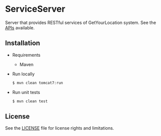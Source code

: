 # ServiceServer

Server that provides RESTful services of GetYourLocation system. See the [APIs](https://github.com/GetYourLocation/Documentation/blob/master/doc/api.md) available.

## Installation

- Requirements

    - Maven

- Run locally

    ```bash
    $ mvn clean tomcat7:run
    ```

- Run unit tests

    ```bash
    $ mvn clean test
    ```

## License

See the [LICENSE](./LICENSE) file for license rights and limitations.
